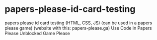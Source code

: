# papers-please-id-card-testing
papers please id card testing (HTML, CSS, JS) (can be used in a papers please game) (website with this: papers-please.ga)
Use Code in Papers Please Unblocked Game Please
